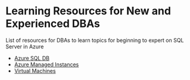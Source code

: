 # Learning Resources for New and Experienced DBAs

List of resources for DBAs to learn topics for beginning to expert on SQL Server in Azure

* [Azure SQL DB](.\SQLDB\README.md)
* [Azure Managed Instances](.\ManagedInstances\README.md)
* [Virtual Machines](.\VMs\README.md)
